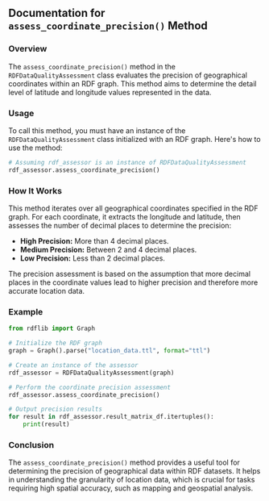 
## Documentation for `assess_coordinate_precision()` Method

### Overview

The `assess_coordinate_precision()` method in the `RDFDataQualityAssessment` class evaluates the precision of geographical coordinates within an RDF graph. This method aims to determine the detail level of latitude and longitude values represented in the data.

### Usage

To call this method, you must have an instance of the `RDFDataQualityAssessment` class initialized with an RDF graph. Here's how to use the method:

```python
# Assuming rdf_assessor is an instance of RDFDataQualityAssessment
rdf_assessor.assess_coordinate_precision()
```

### How It Works

This method iterates over all geographical coordinates specified in the RDF graph. For each coordinate, it extracts the longitude and latitude, then assesses the number of decimal places to determine the precision:

- **High Precision:** More than 4 decimal places.
- **Medium Precision:** Between 2 and 4 decimal places.
- **Low Precision:** Less than 2 decimal places.

The precision assessment is based on the assumption that more decimal places in the coordinate values lead to higher precision and therefore more accurate location data.

### Example

```python
from rdflib import Graph

# Initialize the RDF graph
graph = Graph().parse("location_data.ttl", format="ttl")

# Create an instance of the assessor
rdf_assessor = RDFDataQualityAssessment(graph)

# Perform the coordinate precision assessment
rdf_assessor.assess_coordinate_precision()

# Output precision results
for result in rdf_assessor.result_matrix_df.itertuples():
    print(result)
```

### Conclusion

The `assess_coordinate_precision()` method provides a useful tool for determining the precision of geographical data within RDF datasets. It helps in understanding the granularity of location data, which is crucial for tasks requiring high spatial accuracy, such as mapping and geospatial analysis.
